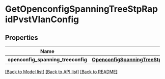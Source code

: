 # GetOpenconfigSpanningTreeStpRapidPvstVlanConfig

## Properties
Name | Type | Description | Notes
------------ | ------------- | ------------- | -------------
**openconfig_spanning_treeconfig** | [**OpenconfigSpanningTreeStpOpenconfigspanningtreestpRapidpvstConfig**](OpenconfigSpanningTreeStpOpenconfigspanningtreestpRapidpvstConfig.md) |  | [optional] 

[[Back to Model list]](../README.md#documentation-for-models) [[Back to API list]](../README.md#documentation-for-api-endpoints) [[Back to README]](../README.md)


